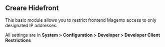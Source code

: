 <h2>Creare Hidefront</h2>
<p>This basic module allows you to restrict frontend Magento access to only designated IP addresses.</p>
<p>All settings are in <strong>System > Configuration > Developer > Developer Client Restrictions</strong></p>
